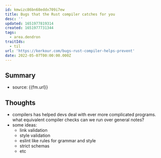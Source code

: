 ```yaml
---
id: kmwizc86bn68eddx709i7ew
title: Bugs that the Rust compiler catches for you
desc: ''
updated: 1651977819314
created: 1651977731344
tags:
  - area.dendron
traitIds:
  - til
url: 'https://kerkour.com/bugs-rust-compiler-helps-prevent'
date: 2022-05-07T00:00:00.000Z
---
```


## Summary
- source: {{fm.url}}

## Thoughts
- compilers has helped devs deal with ever more complicated programs. what equivalent compiler checks can we run over general notes?
- some ideas:
  - link validation
  - style validation
  - eslint like rules for grammar and style
  - strict schemas
  - etc
